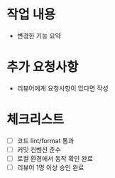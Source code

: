 # 작업 내용
- 변경한 기능 요약

# 추가 요청사항
- 리뷰어에게 요청사항이 있다면 작성

# 체크리스트
- [ ] 코드 lint/format 통과
- [ ] 커밋 컨벤션 준수
- [ ] 로컬 환경에서 동작 확인 완료
- [ ] 리뷰어 1명 이상 승인 완료
